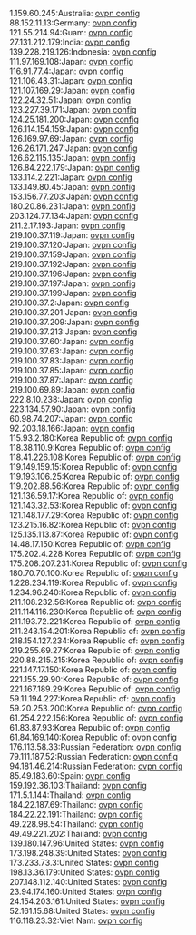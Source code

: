 1.159.60.245:Australia: [ovpn config](vpn/1_159_60_245.ovpn)  
88.152.11.13:Germany: [ovpn config](vpn/88_152_11_13.ovpn)  
121.55.214.94:Guam: [ovpn config](vpn/121_55_214_94.ovpn)  
27.131.212.179:India: [ovpn config](vpn/27_131_212_179.ovpn)  
139.228.219.126:Indonesia: [ovpn config](vpn/139_228_219_126.ovpn)  
111.97.169.108:Japan: [ovpn config](vpn/111_97_169_108.ovpn)  
116.91.77.4:Japan: [ovpn config](vpn/116_91_77_4.ovpn)  
121.106.43.31:Japan: [ovpn config](vpn/121_106_43_31.ovpn)  
121.107.169.29:Japan: [ovpn config](vpn/121_107_169_29.ovpn)  
122.24.32.51:Japan: [ovpn config](vpn/122_24_32_51.ovpn)  
123.227.39.171:Japan: [ovpn config](vpn/123_227_39_171.ovpn)  
124.25.181.200:Japan: [ovpn config](vpn/124_25_181_200.ovpn)  
126.114.154.159:Japan: [ovpn config](vpn/126_114_154_159.ovpn)  
126.169.97.69:Japan: [ovpn config](vpn/126_169_97_69.ovpn)  
126.26.171.247:Japan: [ovpn config](vpn/126_26_171_247.ovpn)  
126.62.115.135:Japan: [ovpn config](vpn/126_62_115_135.ovpn)  
126.84.222.179:Japan: [ovpn config](vpn/126_84_222_179.ovpn)  
133.114.2.221:Japan: [ovpn config](vpn/133_114_2_221.ovpn)  
133.149.80.45:Japan: [ovpn config](vpn/133_149_80_45.ovpn)  
153.156.77.203:Japan: [ovpn config](vpn/153_156_77_203.ovpn)  
180.20.86.231:Japan: [ovpn config](vpn/180_20_86_231.ovpn)  
203.124.77.134:Japan: [ovpn config](vpn/203_124_77_134.ovpn)  
211.2.17.193:Japan: [ovpn config](vpn/211_2_17_193.ovpn)  
219.100.37.119:Japan: [ovpn config](vpn/219_100_37_119.ovpn)  
219.100.37.120:Japan: [ovpn config](vpn/219_100_37_120.ovpn)  
219.100.37.159:Japan: [ovpn config](vpn/219_100_37_159.ovpn)  
219.100.37.192:Japan: [ovpn config](vpn/219_100_37_192.ovpn)  
219.100.37.196:Japan: [ovpn config](vpn/219_100_37_196.ovpn)  
219.100.37.197:Japan: [ovpn config](vpn/219_100_37_197.ovpn)  
219.100.37.199:Japan: [ovpn config](vpn/219_100_37_199.ovpn)  
219.100.37.2:Japan: [ovpn config](vpn/219_100_37_2.ovpn)  
219.100.37.201:Japan: [ovpn config](vpn/219_100_37_201.ovpn)  
219.100.37.209:Japan: [ovpn config](vpn/219_100_37_209.ovpn)  
219.100.37.213:Japan: [ovpn config](vpn/219_100_37_213.ovpn)  
219.100.37.60:Japan: [ovpn config](vpn/219_100_37_60.ovpn)  
219.100.37.63:Japan: [ovpn config](vpn/219_100_37_63.ovpn)  
219.100.37.83:Japan: [ovpn config](vpn/219_100_37_83.ovpn)  
219.100.37.85:Japan: [ovpn config](vpn/219_100_37_85.ovpn)  
219.100.37.87:Japan: [ovpn config](vpn/219_100_37_87.ovpn)  
219.100.69.89:Japan: [ovpn config](vpn/219_100_69_89.ovpn)  
222.8.10.238:Japan: [ovpn config](vpn/222_8_10_238.ovpn)  
223.134.57.90:Japan: [ovpn config](vpn/223_134_57_90.ovpn)  
60.98.74.207:Japan: [ovpn config](vpn/60_98_74_207.ovpn)  
92.203.18.166:Japan: [ovpn config](vpn/92_203_18_166.ovpn)  
115.93.2.180:Korea Republic of: [ovpn config](vpn/115_93_2_180.ovpn)  
118.38.110.9:Korea Republic of: [ovpn config](vpn/118_38_110_9.ovpn)  
118.41.226.108:Korea Republic of: [ovpn config](vpn/118_41_226_108.ovpn)  
119.149.159.15:Korea Republic of: [ovpn config](vpn/119_149_159_15.ovpn)  
119.193.106.25:Korea Republic of: [ovpn config](vpn/119_193_106_25.ovpn)  
119.202.88.56:Korea Republic of: [ovpn config](vpn/119_202_88_56.ovpn)  
121.136.59.17:Korea Republic of: [ovpn config](vpn/121_136_59_17.ovpn)  
121.143.32.53:Korea Republic of: [ovpn config](vpn/121_143_32_53.ovpn)  
121.148.177.29:Korea Republic of: [ovpn config](vpn/121_148_177_29.ovpn)  
123.215.16.82:Korea Republic of: [ovpn config](vpn/123_215_16_82.ovpn)  
125.135.113.87:Korea Republic of: [ovpn config](vpn/125_135_113_87.ovpn)  
14.48.17.150:Korea Republic of: [ovpn config](vpn/14_48_17_150.ovpn)  
175.202.4.228:Korea Republic of: [ovpn config](vpn/175_202_4_228.ovpn)  
175.208.207.231:Korea Republic of: [ovpn config](vpn/175_208_207_231.ovpn)  
180.70.70.100:Korea Republic of: [ovpn config](vpn/180_70_70_100.ovpn)  
1.228.234.119:Korea Republic of: [ovpn config](vpn/1_228_234_119.ovpn)  
1.234.96.240:Korea Republic of: [ovpn config](vpn/1_234_96_240.ovpn)  
211.108.232.56:Korea Republic of: [ovpn config](vpn/211_108_232_56.ovpn)  
211.114.116.230:Korea Republic of: [ovpn config](vpn/211_114_116_230.ovpn)  
211.193.72.221:Korea Republic of: [ovpn config](vpn/211_193_72_221.ovpn)  
211.243.154.201:Korea Republic of: [ovpn config](vpn/211_243_154_201.ovpn)  
218.154.127.234:Korea Republic of: [ovpn config](vpn/218_154_127_234.ovpn)  
219.255.69.27:Korea Republic of: [ovpn config](vpn/219_255_69_27.ovpn)  
220.88.215.215:Korea Republic of: [ovpn config](vpn/220_88_215_215.ovpn)  
221.147.17.150:Korea Republic of: [ovpn config](vpn/221_147_17_150.ovpn)  
221.155.29.90:Korea Republic of: [ovpn config](vpn/221_155_29_90.ovpn)  
221.167.189.29:Korea Republic of: [ovpn config](vpn/221_167_189_29.ovpn)  
59.11.194.227:Korea Republic of: [ovpn config](vpn/59_11_194_227.ovpn)  
59.20.253.200:Korea Republic of: [ovpn config](vpn/59_20_253_200.ovpn)  
61.254.222.156:Korea Republic of: [ovpn config](vpn/61_254_222_156.ovpn)  
61.83.87.93:Korea Republic of: [ovpn config](vpn/61_83_87_93.ovpn)  
61.84.169.140:Korea Republic of: [ovpn config](vpn/61_84_169_140.ovpn)  
176.113.58.33:Russian Federation: [ovpn config](vpn/176_113_58_33.ovpn)  
79.111.187.52:Russian Federation: [ovpn config](vpn/79_111_187_52.ovpn)  
94.181.46.214:Russian Federation: [ovpn config](vpn/94_181_46_214.ovpn)  
85.49.183.60:Spain: [ovpn config](vpn/85_49_183_60.ovpn)  
159.192.36.103:Thailand: [ovpn config](vpn/159_192_36_103.ovpn)  
171.5.1.144:Thailand: [ovpn config](vpn/171_5_1_144.ovpn)  
184.22.187.69:Thailand: [ovpn config](vpn/184_22_187_69.ovpn)  
184.22.22.191:Thailand: [ovpn config](vpn/184_22_22_191.ovpn)  
49.228.98.54:Thailand: [ovpn config](vpn/49_228_98_54.ovpn)  
49.49.221.202:Thailand: [ovpn config](vpn/49_49_221_202.ovpn)  
139.180.147.96:United States: [ovpn config](vpn/139_180_147_96.ovpn)  
173.198.248.39:United States: [ovpn config](vpn/173_198_248_39.ovpn)  
173.233.73.3:United States: [ovpn config](vpn/173_233_73_3.ovpn)  
198.13.36.179:United States: [ovpn config](vpn/198_13_36_179.ovpn)  
207.148.112.140:United States: [ovpn config](vpn/207_148_112_140.ovpn)  
23.94.174.160:United States: [ovpn config](vpn/23_94_174_160.ovpn)  
24.154.203.161:United States: [ovpn config](vpn/24_154_203_161.ovpn)  
52.161.15.68:United States: [ovpn config](vpn/52_161_15_68.ovpn)  
116.118.23.32:Viet Nam: [ovpn config](vpn/116_118_23_32.ovpn)  
